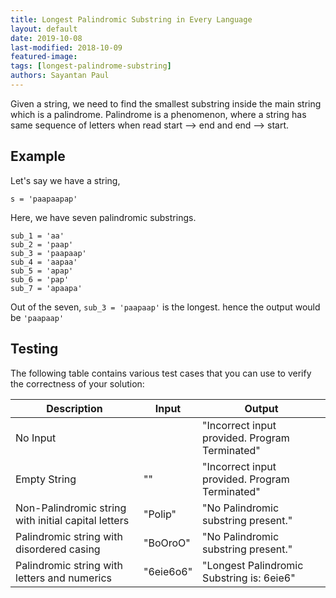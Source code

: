 ```yaml
---
title: Longest Palindromic Substring in Every Language
layout: default
date: 2019-10-08
last-modified: 2018-10-09
featured-image:
tags: [longest-palindrome-substring]
authors: Sayantan Paul
---
```

Given a string, we need to find the smallest substring inside the main string which is a palindrome.
Palindrome is a phenomenon, where a string has same sequence of letters when read start --> end and end --> start.

## Example

Let's say we have a string,

```
s = 'paapaapap'
```
Here, we have seven palindromic substrings. 
```
sub_1 = 'aa'
sub_2 = 'paap'
sub_3 = 'paapaap'
sub_4 = 'aapaa'
sub_5 = 'apap'
sub_6 = 'pap'
sub_7 = 'apaapa'
```
Out of the seven,  `sub_3 = 'paapaap'` is the longest. hence the output would be `'paapaap'`

## Testing

The following table contains various test cases that you can use to verify the correctness of your solution:

| Description | Input | Output |
|-------------|-------|--------|
| No Input    |       |"Incorrect input provided. Program Terminated"|
|Empty String|""|"Incorrect input provided. Program Terminated"|
|Non-Palindromic string with initial capital letters|"Polip"|"No Palindromic substring present."|
|Palindromic string with disordered casing|"BoOroO"|"No Palindromic substring present."|
|Palindromic string with letters and numerics|"6eie6o6"|"Longest Palindromic Substring is: 6eie6"|
